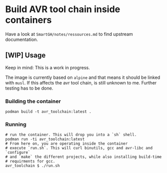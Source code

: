 # Build AVR tool chain inside containers
Have a look at `SmartGH/notes/ressources.md` to find upstream documentation.

## [WIP] Usage

Keep in mind: This is a work in progress.

The image is currently based on `alpine` and that means it should be linked
with `musl`. If this affects the avr tool chain, is still unknown to me.
Further testing has to be done.

### Building the container
```
podman build -t avr_toolchain:latest .
```
### Running
```
# run the container. This will drop you into a `sh` shell.
podman run -ti avr_toolchain:latest
# From here on, you are operating inside the container
# execute `run.sh`. This will curl binutils, gcc and avr-libc and `configure`
# and `make` the different projects, while also installing build-time
# requirments for gcc.
avr_toolchain $ ./run.sh
```
